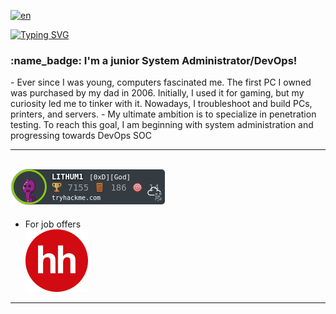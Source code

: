 [![en](https://img.shields.io/badge/lang-RU-red.svg)](https://github.com/LITHUM1/LITHUM1/blob/main/README-RU.md)

[![Typing SVG](https://readme-typing-svg.herokuapp.com?font=Hack&color=%239315B7&lines=What's+up!+I'm+Nabil+-+aka+LITHUM1)](https://git.io/typing-svg)

<h3 align="left"> :name_badge: I'm a junior System Administrator/DevOps!</h3>
<!-- BLOG-POST-LIST:START -->
- Ever since I was young, computers fascinated me. The first PC I owned was purchased by my dad in 2006. Initially, I used it for gaming, but my curiosity led me to tinker with it. Nowadays, I troubleshoot and build PCs, printers, and servers.
-  My ultimate ambition is to specialize in penetration testing. To reach this goal, I am beginning with system administration and progressing towards DevOps SOC
<!-- BLOG-POST-LIST:END -->

---
[![tryhackme stats](https://raw.githubusercontent.com/LITHUM1/LITHUM1/main/assets/thm_propic.png)][TryHackme]
---
- For job offers  
[![hh.ru](https://raw.githubusercontent.com//LITHUM1/LITHUM1/main/assets/hh.png)][hh.ru]
---








[tryhackme]: https://tryhackme.com/p/LITHUM1
[hh.ru]: https://kazan.hh.ru/resume/0de9e492ff09e5eb730039ed1f76594b573079
